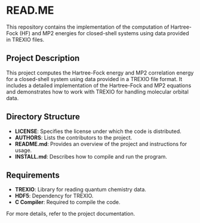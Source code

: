 # READ.ME
This repository contains the implementation of the computation of Hartree-Fock (HF) and MP2 energies for closed-shell systems using data provided in TREXIO files.

## Project Description
This project computes the Hartree-Fock energy and MP2 correlation energy for a closed-shell
system using data
provided in a TREXIO file format. It includes a detailed implementation of the Hartree-Fock and MP2
equations
and demonstrates how to work with TREXIO for handling molecular orbital data.

## Directory Structure
- **LICENSE**: Specifies the license under which the code is distributed.
- **AUTHORS**: Lists the contributors to the project.
- **README.md**: Provides an overview of the project and instructions for usage.
- **INSTALL.md**: Describes how to compile and run the program.

## Requirements
- **TREXIO**: Library for reading quantum chemistry data.
- **HDF5**: Dependency for TREXIO.
- **C Compiler**: Required to compile the code.


For more details, refer to the project documentation.
